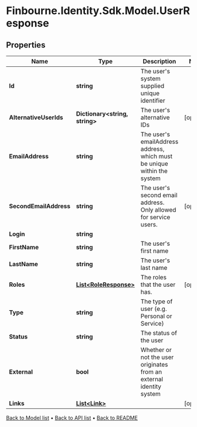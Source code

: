 # Finbourne.Identity.Sdk.Model.UserResponse

## Properties

Name | Type | Description | Notes
------------ | ------------- | ------------- | -------------
**Id** | **string** | The user&#39;s system supplied unique identifier | 
**AlternativeUserIds** | **Dictionary&lt;string, string&gt;** | The user&#39;s alternative IDs | [optional] 
**EmailAddress** | **string** | The user&#39;s emailAddress address, which must be unique within the system | 
**SecondEmailAddress** | **string** | The user&#39;s second email address. Only allowed for service users. | [optional] 
**Login** | **string** |  | 
**FirstName** | **string** | The user&#39;s first name | 
**LastName** | **string** | The user&#39;s last name | 
**Roles** | [**List&lt;RoleResponse&gt;**](RoleResponse.md) | The roles that the user has. | [optional] 
**Type** | **string** | The type of user (e.g. Personal or Service) | 
**Status** | **string** | The status of the user | 
**External** | **bool** | Whether or not the user originates from an external identity system | 
**Links** | [**List&lt;Link&gt;**](Link.md) |  | [optional] 

[Back to Model list](../README.md#documentation-for-models) &#8226; [Back to API list](../README.md#documentation-for-api-endpoints) &#8226; [Back to README](../README.md)

